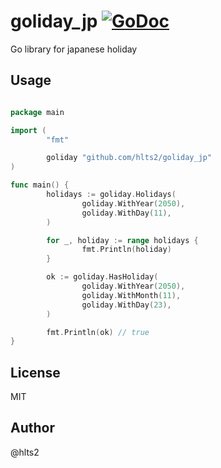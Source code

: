 # goliday_jp [![GoDoc](http://godoc.org/github.com/hlts2/goliday_jp?status.svg)](http://godoc.org/github.com/hlts2/goliday_jp)

Go library for japanese holiday

## Usage

```go

package main

import (
        "fmt"

        goliday "github.com/hlts2/goliday_jp"
)

func main() {
        holidays := goliday.Holidays(
                goliday.WithYear(2050),
                goliday.WithDay(11),
        )

        for _, holiday := range holidays {
                fmt.Println(holiday)
        }

        ok := goliday.HasHoliday(
                goliday.WithYear(2050),
                goliday.WithMonth(11),
                goliday.WithDay(23),
        )

        fmt.Println(ok) // true
}

```

## License

MIT

## Author

@hlts2
